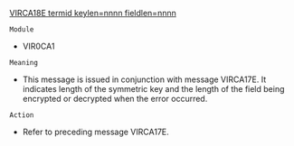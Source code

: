 [VIRCA18E termid keylen=nnnn fieldlen=nnnn](https://virtel.readthedocs.io/en/latest/manuals/virtel/Virtel459MG/messages.html?highlight=VIRCA18E#VIRCA18E)

`Module`
- VIR0CA1

`Meaning`
- This message is issued in conjunction with message VIRCA17E. It indicates length of the symmetric key and the length of the field being encrypted or decrypted when the error occurred.

`Action`
- Refer to preceding message VIRCA17E.
